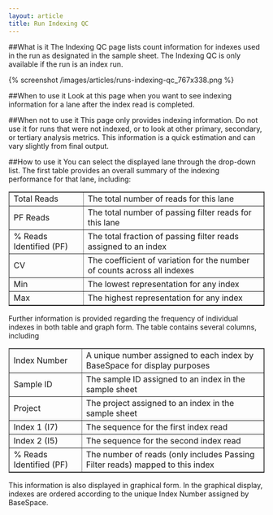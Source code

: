 ```yaml
---
layout: article
title: Run Indexing QC
---
```


##What is it
The Indexing QC page lists count information for indexes used in the run as designated in the sample sheet. The Indexing QC is only available if the run is an index run.

{% screenshot /images/articles/runs-indexing-qc_767x338.png %}

##When to use it
Look at this page when you want to see indexing information for a lane after the index read is completed.

##When not to use it
This page only provides indexing information. Do not use it for runs that were not indexed, or to look at other primary, secondary, or tertiary analysis metrics. This information is a quick estimation and can vary slightly from final output.

##How to use it
You can select the displayed lane through the drop-down list.
The first table provides an overall summary of the indexing performance for that lane, including:

<table border="1">
	<tr>
		<td>Total Reads</td>
		<td>The total number of reads for this lane</td>
	</tr>
	<tr>
		<td>PF Reads</td>
		<td>The total number of passing filter reads for this lane</td>
	</tr>
	<tr>
		<td>% Reads Identified (PF)</td>
		<td>The total fraction of passing filter reads assigned to an index</td>
	</tr>
	<tr>
		<td>CV</td>
		<td>The coefficient of variation for the number of counts across all indexes</td>
	</tr>
	<tr>
		<td>Min</td>
		<td>The lowest representation for any index</td>
	</tr>
	<tr>
		<td>Max</td>
		<td>The highest representation for any index</td>
	</tr>
</table>

Further information is provided regarding the frequency of individual indexes in both table and graph form. The table contains several columns, including

<table border="1">
	<tr>
		<td>Index Number</td>
		<td>A unique number assigned to each index by BaseSpace for display purposes</td>
	</tr>
	<tr>
		<td>Sample ID</td>
		<td>The sample ID assigned to an index in the sample sheet</td>
	</tr>
	<tr>
		<td>Project</td>
		<td>The project assigned to an index in the sample sheet</td>
	</tr>
	<tr>
		<td>Index 1 (I7)</td>
		<td>The sequence for the first index read</td>
	</tr>
	<tr>
		<td>Index 2 (I5)</td>
		<td>The sequence for the second index read</td>
	</tr>
	<tr>
		<td>% Reads Identified (PF)</td>
		<td>The number of reads (only includes Passing Filter reads) mapped to this index</td>
	</tr>
</table>

This information is also displayed in graphical form. In the graphical display, indexes are ordered according to the unique Index Number assigned by BaseSpace.